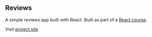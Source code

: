 ## Reviews

A simple reviews app built with React. Built as part of a <a href="https://www.udemy.com/course/react-tutorial-and-projects-course">React course</a>.

Visit <a href="https://er-reviews.netlify.app">project site</a>
